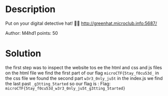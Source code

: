 # Description

Put on your digital detective hat! 🕵️‍♂️
http://greenhat.microclub.info:5687/

Author: M4hd1
points: 50

# Solution
the first step was to inspect the website tos ee the html and css and js files
on the html file we find the first part of our flag `microCTF{5tay_f0cu53d_`
in the css file we found the second part
`w3r3_0nly_ju5t`
in the index.js we find the last past
`_g3tting_5tarted`
so our flag is :
Flag: `microCTF{5tay_f0cu53d_w3r3_0nly_ju5t_g3tting_5tarted}`

